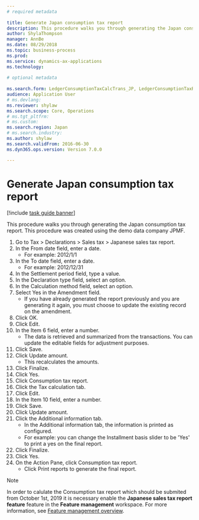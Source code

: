 ```yaml
--- 
# required metadata 
 
title: Generate Japan consumption tax report
description: This procedure walks you through generating the Japan consumption tax report. 
author: ShylaThompson
manager: AnnBe 
ms.date: 08/29/2018
ms.topic: business-process 
ms.prod:  
ms.service: dynamics-ax-applications 
ms.technology:  
 
# optional metadata 
 
ms.search.form: LedgerConsumptionTaxCalcTrans_JP, LedgerConsumptionTaxReportTrans_JP   
audience: Application User 
# ms.devlang:  
ms.reviewer: shylaw
ms.search.scope: Core, Operations 
# ms.tgt_pltfrm:  
# ms.custom:  
ms.search.region: Japan
# ms.search.industry: 
ms.author: shylaw
ms.search.validFrom: 2016-06-30 
ms.dyn365.ops.version: Version 7.0.0

---
```

# Generate Japan consumption tax report

[!include [task guide banner](../../includes/task-guide-banner.md)]

This procedure walks you through generating the Japan consumption tax report. This procedure was created using the demo data company JPMF.

1. Go to Tax > Declarations > Sales tax > Japanese sales tax report.
2. In the From date field, enter a date.
    * For example: 2012/1/1  
3. In the To date field, enter a date.
    * For example: 2012/12/31  
4. In the Settlement period field, type a value.
5. In the Declaration type field, select an option.
6. In the Calculation method field, select an option.
7. Select Yes in the Amendment field.
    * If you have already generated the report previously and you are generating it again, you must choose to update the existing record on the amendment.  
8. Click OK.
9. Click Edit.
10. In the Item 6 field, enter a number.
    * The data is retrieved and summarized from the transactions. You can update the editable fields for adjustment purposes.  
11. Click Save.
12. Click Update amount.
    * This recalculates the amounts.  
13. Click Finalize.
14. Click Yes.
15. Click Consumption tax report.
16. Click the Tax calculation tab.
17. Click Edit.
18. In the Item 10 field, enter a number.
19. Click Save.
20. Click Update amount.
21. Click the Additional information tab.
    * In the Additional information tab, the information is printed as configured.  
    * For example: you can change the Installment basis slider to be 'Yes' to print a yes on the final report.  
22. Click Finalize.
23. Click Yes.
24. On the Action Pane, click Consumption tax report.
    * Click Print reports to generate the final report.  
    
 > [!NOTE]
 > In order to calulate the Consumption tax report which should be submited from October 1st, 2019 it is necessary enable the **Japanese sales tax report feature** feature in the **Feature management** workspace. For more information, see [Feature management overview](../../fin-and-ops/get-started/feature-management/feature-management-overview.md).


